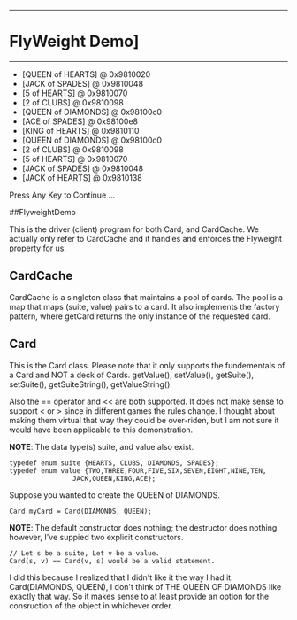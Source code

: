  --------------
# FlyWeight Demo]
 --------------

* [QUEEN of HEARTS] @ 0x9810020
* [JACK of SPADES] @ 0x9810048 
* [5 of HEARTS] @ 0x9810070
* [2 of CLUBS] @ 0x9810098
* [QUEEN of DIAMONDS] @ 0x98100c0
* [ACE of SPADES] @ 0x98100e8
* [KING of HEARTS] @ 0x9810110
* [QUEEN of DIAMONDS] @ 0x98100c0
* [2 of CLUBS] @ 0x9810098
* [5 of HEARTS] @ 0x9810070
* [JACK of SPADES] @ 0x9810048
* [JACK of HEARTS] @ 0x9810138

Press Any Key to Continue ...

##FlyweightDemo

This is the driver (client) program for both Card, and CardCache. We 
actually only refer to CardCache and it handles and enforces the Flyweight
property for us.

## CardCache

CardCache is a singleton class that maintains a pool of cards.  The pool
is a map that maps (suite, value) pairs to a card.  It also implements
the factory pattern, where getCard returns the only instance of the
requested card.

## Card
This is the Card class.  Please note that it only supports the fundementals
of a Card and NOT a deck of Cards. getValue(), setValue(), getSuite(),
setSuite(), getSuiteString(), getValueString().

Also the == operator and << are both supported.  It does not make sense to 
support < or > since in different games the rules change.  I thought about
making them virtual that way they could be over-riden, but I am not sure
it would have been applicable to this demonstration.

**NOTE**: The data type(s) suite, and value also exist.

	typedef enum suite {HEARTS, CLUBS, DIAMONDS, SPADES};
	typedef enum value {TWO,THREE,FOUR,FIVE,SIX,SEVEN,EIGHT,NINE,TEN,
					JACK,QUEEN,KING,ACE};

Suppose you wanted to create the QUEEN of DIAMONDS.

	Card myCard = Card(DIAMONDS, QUEEN);

**NOTE**: The default constructor does nothing; the destructor does nothing.
however, I've suppied two explicit constructors. 

	// Let s be a suite, Let v be a value.
	Card(s, v) == Card(v, s) would be a valid statement.

I did this because I realized that I didn't like it the way I had it.
Card(DIAMONDS, QUEEN), I don't think of THE QUEEN OF DIAMONDS like
exactly that way.  So it makes sense to at least provide an option
for the consruction of the object in whichever order.


